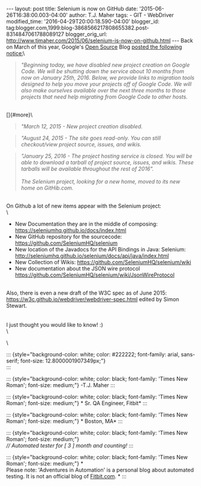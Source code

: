 \-\-- layout: post title: Selenium is now on GitHub date:
\'2015-06-26T16:38:00.003-04:00\' author: T.J. Maher tags: - GIT -
WebDriver modified\_time: \'2016-04-29T20:00:18.590-04:00\' blogger\_id:
tag:blogger.com,1999:blog-3868566217808655382.post-8314847061788089127
blogger\_orig\_url:
http://www.tjmaher.com/2015/06/selenium-is-now-on-github.html \-\-- Back
on March of this year, Google\'s [Open
Source](http://google-opensource.blogspot.com/) Blog [posted the
following
notice:](http://google-opensource.blogspot.com/2015/03/farewell-to-google-code.html)\

> *\"Beginning today, we have disabled new project creation on Google
> Code. We will be shutting down the service about 10 months from now on
> January 25th, 2016. Below, we provide links to migration tools
> designed to help you move your projects off of Google Code. We will
> also make ourselves available over the next three months to those
> projects that need help migrating from Google Code to other hosts.* 

\
[]{#more}\

> *\"March 12, 2015 - New project creation disabled.* 

> *\"August 24, 2015 - The site goes read-only. You can still
> checkout/view project source, issues, and wikis.* 

> *\"January 25, 2016 - The project hosting service is closed. You will
> be able to download a tarball of project source, issues, and wikis.
> These tarballs will be available throughout the rest of 2016\".\
> \
> The Selenium project, looking for a new home, moved to its new home on
> GitHib.com.*

\
On Github a lot of new items appear with the Selenium project:\
\

-   New Documentation they are in the middle of composing:
    <https://seleniumhq.github.io/docs/index.html>
-   New GitHub repository for the sourcecode:
    <https://github.com/SeleniumHQ/selenium>
-   New location of the Javadocs for the API Bindings in Java: Selenium:
    <http://seleniumhq.github.io/selenium/docs/api/java/index.html>
-   New Collection of Wikis:
    <https://github.com/SeleniumHQ/selenium/wiki>
-   New documentation about the JSON wire protocol
    <https://github.com/SeleniumHQ/selenium/wiki/JsonWireProtocol>

\
Also, there is even a new draft of the W3C spec as of June 2015:
<https://w3c.github.io/webdriver/webdriver-spec.html> edited by Simon
Stewart.\
\
\
I just thought you would like to know! :)\
\

<div>

<div>

\

::: {style="background-color: white; color: #222222; font-family: arial, sans-serif; font-size: 12.8000001907349px;"}
\
:::

::: {style="background-color: white; color: black; font-family: 'Times New Roman'; font-size: medium;"}
-T.J. Maher
:::

::: {style="background-color: white; color: black; font-family: 'Times New Roman'; font-size: medium;"}
\* Sr. QA Engineer, Fitbit*
:::

::: {style="background-color: white; color: black; font-family: 'Times New Roman'; font-size: medium;"}
\* Boston, MA*
:::

::: {style="background-color: white; color: black; font-family: 'Times New Roman'; font-size: medium;"}
*\
// Automated tester for \[ 3 \] month and counting!*
:::

::: {style="background-color: white; color: black; font-family: 'Times New Roman'; font-size: medium;"}
*\
Please note: \'Adventures in Automation\' is a personal blog about
automated testing. It is not an official blog
of [Fitbit.com](http://www.fitbit.com/). *
:::

</div>

</div>
